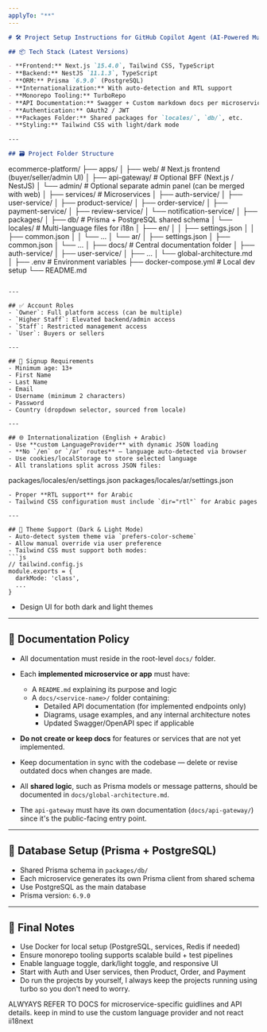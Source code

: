 ```yaml
---
applyTo: "**"
---
```


```markdown
# 🛠️ Project Setup Instructions for GitHub Copilot Agent (AI-Powered Multi-Vendor eCommerce)

## 📦 Tech Stack (Latest Versions)

- **Frontend:** Next.js `15.4.0`, Tailwind CSS, TypeScript
- **Backend:** NestJS `11.1.3`, TypeScript
- **ORM:** Prisma `6.9.0` (PostgreSQL)
- **Internationalization:** With auto-detection and RTL support
- **Monorepo Tooling:** TurboRepo
- **API Documentation:** Swagger + Custom markdown docs per microservice
- **Authentication:** OAuth2 / JWT
- **Packages Folder:** Shared packages for `locales/`, `db/`, etc.
- **Styling:** Tailwind CSS with light/dark mode

---

## 🗃️ Project Folder Structure
```

ecommerce-platform/
├── apps/
│ ├── web/ # Next.js frontend (buyer/seller/admin UI)
│ ├── api-gateway/ # Optional BFF (Next.js / NestJS)
│ └── admin/ # Optional separate admin panel (can be merged with web)
│
├── services/ # Microservices
│ ├── auth-service/
│ ├── user-service/
│ ├── product-service/
│ ├── order-service/
│ ├── payment-service/
│ ├── review-service/
│ └── notification-service/
│
├── packages/
│ ├── db/ # Prisma + PostgreSQL shared schema
│ └── locales/ # Multi-language files for i18n
│ ├── en/
│ │ ├── settings.json
│ │ ├── common.json
│ │ └── ...
│ └── ar/
│ ├── settings.json
│ ├── common.json
│ └── ...
│
├── docs/ # Central documentation folder
│ ├── auth-service/
│ ├── user-service/
│ ├── ...
│ └── global-architecture.md
│
├── .env # Environment variables
├── docker-compose.yml # Local dev setup
└── README.md

```

---

## ✅ Account Roles
- `Owner`: Full platform access (can be multiple)
- `Higher Staff`: Elevated backend/admin access
- `Staff`: Restricted management access
- `User`: Buyers or sellers

---

## 📝 Signup Requirements
- Minimum age: 13+
- First Name
- Last Name
- Email
- Username (minimum 2 characters)
- Password
- Country (dropdown selector, sourced from locale)

---

## 🌐 Internationalization (English + Arabic)
- Use **custom LanguageProvider** with dynamic JSON loading
- **No `/en` or `/ar` routes** — language auto-detected via browser
- Use cookies/localStorage to store selected language
- All translations split across JSON files:
```

packages/locales/en/settings.json
packages/locales/ar/settings.json

````
- Proper **RTL support** for Arabic
- Tailwind CSS configuration must include `dir="rtl"` for Arabic pages

---

## 🎨 Theme Support (Dark & Light Mode)
- Auto-detect system theme via `prefers-color-scheme`
- Allow manual override via user preference
- Tailwind CSS must support both modes:
```js
// tailwind.config.js
module.exports = {
  darkMode: 'class',
  ...
}
````

- Design UI for both dark and light themes

---

## 📄 Documentation Policy

- All documentation must reside in the root-level `docs/` folder.

- Each **implemented microservice or app** must have:

  - A `README.md` explaining its purpose and logic
  - A `docs/<service-name>/` folder containing:
    - Detailed API documentation (for implemented endpoints only)
    - Diagrams, usage examples, and any internal architecture notes
    - Updated Swagger/OpenAPI spec if applicable

- **Do not create or keep docs** for features or services that are not yet implemented.

- Keep documentation in sync with the codebase — delete or revise outdated docs when changes are made.

- All **shared logic**, such as Prisma models or message patterns, should be documented in `docs/global-architecture.md`.

- The `api-gateway` must have its own documentation (`docs/api-gateway/`) since it's the public-facing entry point.

---

## 🧩 Database Setup (Prisma + PostgreSQL)

- Shared Prisma schema in `packages/db/`
- Each microservice generates its own Prisma client from shared schema
- Use PostgreSQL as the main database
- Prisma version: `6.9.0`

---

## 🚀 Final Notes

- Use Docker for local setup (PostgreSQL, services, Redis if needed)
- Ensure monorepo tooling supports scalable build + test pipelines
- Enable language toggle, dark/light toggle, and responsive UI
- Start with Auth and User services, then Product, Order, and Payment
- Do run the projects by yourself, I always keep the projects running using turbo so you don't need to worry.

ALWYAYS REFER TO DOCS for microservice-specific guidlines and API details.
keep in mind to use the custom language provider and not react ii18next
